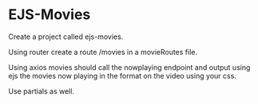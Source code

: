 # EJS-Movies

Create a project called ejs-movies.

Using router create a route /movies in a movieRoutes file.

Using axios movies should call the nowplaying endpoint and output using ejs the movies now playing in the format on the video using your css.

Use partials as well.